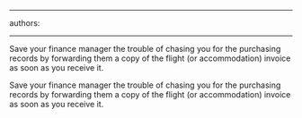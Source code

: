 

---
authors:

---




<span class='intro'> ​Save your finance manager the trouble of chasing you for the purchasing records by forwarding them a copy of the flight (or accommodation) invoice as soon as you receive it.​​ </span>

<p>​Save your finance manager the trouble of chasing you for the purchasing records by forwarding them a copy of the flight (or accommodation) invoice as soon as you receive it.​</p>


